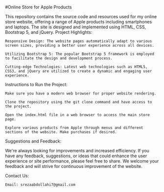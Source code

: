 #Online Store for Apple Products

This repository contains the source code and resources used for my online store website, offering a range of Apple products including smartphones and laptops. The site is designed and implemented using HTML, CSS, Bootstrap 5, and jQuery.
Project Highlights:

    Responsive Design: The website pages automatically adapt to various screen sizes, providing a better user experience across all devices.

    Utilizing Bootstrap 5: The popular Bootstrap 5 framework is employed to facilitate the design and development process.

    Cutting-edge Technologies: Latest web technologies such as HTML5, CSS3, and jQuery are utilized to create a dynamic and engaging user experience.

Instructions to Run the Project:

    Make sure you have a modern web browser for proper website rendering.

    Clone the repository using the git clone command and have access to the project.

    Open the index.html file in a web browser to access the main store page.

    Explore various products from Apple through menus and different sections of the website. Make purchases if desired.

Suggestions and Feedback:

We're always looking for improvements and increased efficiency. If you have any feedback, suggestions, or ideas that could enhance the user experience or site performance, please feel free to share. We welcome your feedback and will strive for continuous improvement of the website.

Contact Us:

    Email: srezaabdollahi7@gmail.com
    
